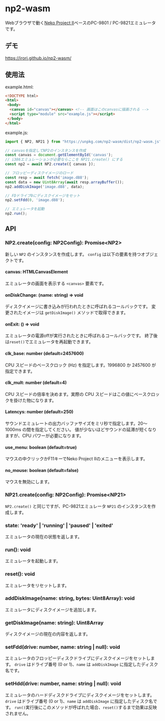 # np2-wasm

Webブラウザで動く[Neko Project II](http://www.yui.ne.jp/np2/)ベースのPC-9801 / PC-9821エミュレータです。

## デモ

https://irori.github.io/np2-wasm/

## 使用法

example.html:

```html
<!DOCTYPE html>
<html>
 <body>
  <canvas id="canvas"></canvas> <!-- 画面はこのcanvasに描画される -->
  <script type="module" src="example.js"></script>
 </body>
</html>
```

example.js:

```js
import { NP2, NP21 } from "https://unpkg.com/np2-wasm/dist/np2-wasm.js";

// canvasを指定してNP2のインスタンスを作成
const canvas = document.getElementById('canvas');
// i386エミュレーションが必要ならここを NP21.create() にする
const np2 = await NP2.create({ canvas });

// フロッピーディスクイメージのロード
const resp = await fetch('image.d88');
const data = new Uint8Array(await resp.arrayBuffer());
np2.addDiskImage('image.d88', data);

// FDドライブ0にディスクイメージをセット
np2.setFdd(0, 'image.d88');

// エミュレータを起動
np2.run();
```

## API
### NP2.create(config: NP2Config): Promise\<NP2>
新しい `NP2` のインスタンスを作成します。 `config` は以下の要素を持つオブジェクトです。

#### canvas: HTMLCanvasElement
エミュレータの画面を表示する `<canvas>` 要素です。

#### onDiskChange: (name: string) => void
ディスクイメージに書き込みが行われたときに呼ばれるコールバックです。
変更されたイメージは `getDiskImage()` メソッドで取得できます。

#### onExit: () => void
エミュレータの電源offが実行されたときに呼ばれるコールバックです。
終了後は`reset()`でエミュレータを再起動できます。

#### clk_base: number (default=2457600)
CPU スピードのベースクロック (Hz) を指定します。1996800 か 2457600 が指定できます。

#### clk_mult: number (default=4)
CPU スピードの倍率を決めます。実際の CPU スピードはこの値にベースクロックを掛けた物になります。

#### Latencys: number (default=250)
サウンドエミュレートの出力バッファサイズをミリ秒で指定します。20〜1000ms の間を指定してください。
値が少ないほどサウンドの延滞が短くなりますが、CPU パワーが必要になります。

#### use_menu: boolean (default=true)
マウスの中クリックかF11キーでNeko Project IIのメニューを表示します。

#### no_mouse: boolean (default=false)
マウスを無効にします。

### NP21.create(config: NP2Config): Promise\<NP21>
`NP2.create()` と同じですが、PC-9821エミュレータ `NP21` のインスタンスを作成します。

### state: 'ready' | 'running' | 'paused' | 'exited'
エミュレータの現在の状態を返します。

### run(): void
エミュレータを起動します。

### reset(): void
エミュレータをリセットします。

### addDiskImage(name: string, bytes: Uint8Array): void
エミュレータにディスクイメージを追加します。

### getDiskImage(name: string): Uint8Array
ディスクイメージの現在の内容を返します。

### setFdd(drive: number, name: string | null): void
エミュレータのフロッピーディスクドライブにディスクイメージをセットします。
`drive` はドライブ番号 (0 or 1)、`name` は `addDiskImage` に指定したディスク名です。

### setHdd(drive: number, name: string | null): void
エミュレータのハードディスクドライブにディスクイメージをセットします。
`drive` はドライブ番号 (0 or 1)、`name` は `addDiskImage` に指定したディスク名です。
`run()`実行後にこのメソッドが呼ばれた場合、`reset()`するまで効果は反映されません。
